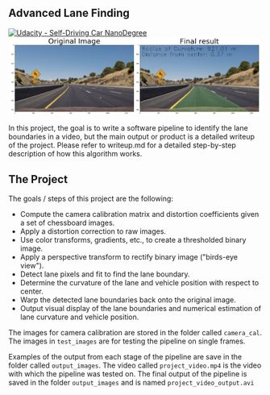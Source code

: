 ## Advanced Lane Finding
[![Udacity - Self-Driving Car NanoDegree](https://s3.amazonaws.com/udacity-sdc/github/shield-carnd.svg)](http://www.udacity.com/drive)
![Lanes Image](./output_images/test2_result.png)

In this project, the goal is to write a software pipeline to identify the lane boundaries in a video, but the main output or product is a detailed writeup of the project.  Please refer to writeup.md for a detailed step-by-step description of how this algorithm works.

The Project
---

The goals / steps of this project are the following:

* Compute the camera calibration matrix and distortion coefficients given a set of chessboard images.
* Apply a distortion correction to raw images.
* Use color transforms, gradients, etc., to create a thresholded binary image.
* Apply a perspective transform to rectify binary image ("birds-eye view").
* Detect lane pixels and fit to find the lane boundary.
* Determine the curvature of the lane and vehicle position with respect to center.
* Warp the detected lane boundaries back onto the original image.
* Output visual display of the lane boundaries and numerical estimation of lane curvature and vehicle position.

The images for camera calibration are stored in the folder called `camera_cal`.  The images in `test_images` are for testing the pipeline on single frames.  

Examples of the output from each stage of the pipeline are save in the folder called `output_images`. The video called `project_video.mp4` is the video with which the pipeline was tested on. The final output of the pipeline is saved in the folder `output_images` and is named `project_video_output.avi`
